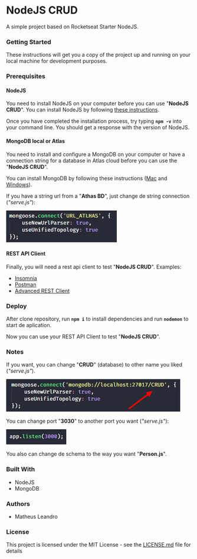 # NodeJS CRUD

A simple project based on Rocketseat Starter NodeJS.

<h3>Getting Started</h3>

These instructions will get you a copy of the project up and running on your local machine for development purposes.

<h3>Prerequisites</h3>

<h4>NodeJS</h4>

You need to install NodeJS on your computer before you can use "**NodeJS CRUD**". You can install NodeJS by following <a href="https://nodejs.org/en/download/package-manager/">these instructions</a>.

Once you have completed the installation process, try typing **```npm -v```** into your command line. You should get a response with the version of NodeJS.

<h4>MongoDB local or Atlas</h4>

You need to install and configure a MongoDB on your computer or have a connection string for a database in Atlas cloud before you can use the "**NodeJS CRUD**".

You can install MongoDB by following these instructions (<a href="https://treehouse.github.io/installation-guides/mac/mongo-mac.html">Mac</a> and <a href="https://treehouse.github.io/installation-guides/windows/mongo-windows.html">Windows</a>).

If you have a string url from a "**Athas BD**", just change de string connection (<i>"serve.js"</i>):

<img src="src/img/connectionAthas.png">

<h4>REST API Client</h4>

Finally, you will need a rest api client to test "**NodeJS CRUD**". Examples:

<ul>
  <li><a href="https://insomnia.rest/">Insomnia</a></li>
  <li><a href="https://www.getpostman.com/">Postman</a></li>
  <li><a href="https://install.advancedrestclient.com/install">Advanced REST Client</a></li>
</ul>

<h3>Deploy</h3>

After clone repository, run **```npm i```** to install dependencies and run **```nodemon```** to start de aplication.

Now you can use your REST API Client to test "**NodeJS CRUD**".

<h3>Notes</h3>

If you want, you can change "**CRUD**" (database) to other name you liked (<i>"serve.js"</i>).

<img src="src/img/connection.png">

You can change port "**3030**" to another port you want (<i>"serve.js"</i>):

<img src="src/img/port.png">

You also can change de schema to the way you want "**Person.js**".

<h3>Built With</h3>

<ul>
  <li>NodeJS</li>
  <li>MongoDB</li>
</ul>

<h3>Authors</h3>

<ul>
  <li>Matheus Leandro</li>
</ul>

<h3>License</h3>

This project is licensed under the MIT License - see the <a href="https://github.com/matheusleandroo/rocketseat-starter-es6/blob/master/LICENSE">LICENSE.md</a> file for details

